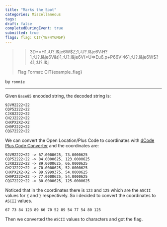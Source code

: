 ```yaml
---
title: "Marks the Spot"
categories: Miscellaneous
tags: 
draft: false
completedDuringEvent: true
submitted: true
flags: flag: CIT{YBF4Y6M6P}
---
```

> > 3D*=H1,:U?.l&je6W$Z;1,:U?.l&je6V:H?1,:U?.l&je6V&t)1,:U?.l&je6V(<U=>Eu6.p+P66V'461,:U?.l&je6W$?41,:U?.l&j
>
> Flag Format: CIT{example_flag}

by `ronnie`

---

Given `Base85` encoded string, the decoded string is:

```
9JVM2222+22
CQP52222+22
CJX82222+22
CH2J2222+22
CHXPX2X2+X2
CH9P2222+22
CQG72222+22
```

We can convert the Open Location/Plus Code to coordinates with [dCode Plus Code Converter](https://www.dcode.fr/open-location-code) and the coordinates are:

```
9JVM2222+22 -> 67.0000625, 73.0000625
CQP52222+22 -> 84.0000625, 123.0000625
CJX82222+22 -> 89.0000625, 66.0000625
CH2J2222+22 -> 70.0000625, 52.0000625
CHXPX2X2+X2 -> 89.9999375, 54.0000625
CH9P2222+22 -> 77.0000625, 54.0000625
CQG72222+22 -> 80.0000625, 125.0000625
```

Noticed that in the coordinates there is `123` and `125` which are the `ASCII` values for `{` and `}` respectively. So i decided to convert the coordinates to `ASCII` values.

```
67 73 84 123 89 66 70 52 89 54 77 54 80 125
```

Then we converted the `ASCII` values to characters and got the flag.
